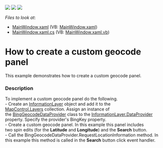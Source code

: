 <!-- default badges list -->
![](https://img.shields.io/endpoint?url=https://codecentral.devexpress.com/api/v1/VersionRange/128571279/21.1.5%2B)
[![](https://img.shields.io/badge/Open_in_DevExpress_Support_Center-FF7200?style=flat-square&logo=DevExpress&logoColor=white)](https://supportcenter.devexpress.com/ticket/details/T189986)
[![](https://img.shields.io/badge/📖_How_to_use_DevExpress_Examples-e9f6fc?style=flat-square)](https://docs.devexpress.com/GeneralInformation/403183)
<!-- default badges end -->
<!-- default file list -->
*Files to look at*:

* [MainWindow.xaml](./CS/MapControl_CustomGeocodePanel/MainWindow.xaml) (VB: [MainWindow.xaml](./VB/MapControl_CustomGeocodePanel/MainWindow.xaml))
* [MainWindow.xaml.cs](./CS/MapControl_CustomGeocodePanel/MainWindow.xaml.cs) (VB: [MainWindow.xaml.vb](./VB/MapControl_CustomGeocodePanel/MainWindow.xaml.vb))
<!-- default file list end -->
# How to create a custom geocode panel


This example demonstrates how to create a custom geocode panel.


<h3>Description</h3>

To implement a custom geocode panel do the following.<br>- Create an&nbsp;<a href="https://documentation.devexpress.com/#wpf/clsDevExpressXpfMapInformationLayertopic">InformationLayer</a> object and add it to the <a href="https://documentation.devexpress.com/#WPF/DevExpressXpfMapMapControl_Layerstopic">MapControl.Layers</a>&nbsp;collection. Assign an instance of the&nbsp;<a href="https://documentation.devexpress.com/#wpf/clsDevExpressXpfMapBingGeocodeDataProvidertopic">BingGeocodeDataProvider</a> class to the&nbsp;<a href="https://documentation.devexpress.com/#wpf/DevExpressXpfMapInformationLayer_DataProvidertopic">InformationLayer.DataProvider</a> property. Specify the provider's&nbsp;BingKey property.<br>- Create a custom geocode panel. In this example this panel includes two&nbsp;spin edits (for the <strong>Latitude</strong> and <strong>Longitude</strong>) and the <strong>Search</strong> button.<br>- Call the BingGeocodeDataProvider.RequestLocationInformation&nbsp;method. In this&nbsp;example this method&nbsp;is called in the <strong>Search</strong> button click event handler.

<br/>


